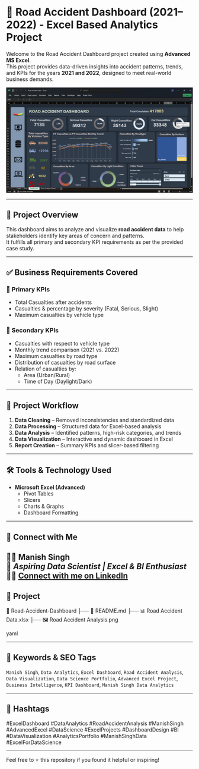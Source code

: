 # 🚦 Road Accident Dashboard (2021–2022) - Excel Based Analytics Project

Welcome to the Road Accident Dashboard project created using **Advanced MS Excel**.  
This project provides data-driven insights into accident patterns, trends, and KPIs for the years **2021 and 2022**, designed to meet real-world business demands.

![Dashboard Preview](./Road%20Accident%20Analysis.png)

---

## 📌 Project Overview

This dashboard aims to analyze and visualize **road accident data** to help stakeholders identify key areas of concern and patterns.  
It fulfills all primary and secondary KPI requirements as per the provided case study.

---

## ✅ Business Requirements Covered

### 🔹 **Primary KPIs**
- Total Casualties after accidents
- Casualties & percentage by severity (Fatal, Serious, Slight)
- Maximum casualties by vehicle type

### 🔸 **Secondary KPIs**
- Casualties with respect to vehicle type
- Monthly trend comparison (2021 vs. 2022)
- Maximum casualties by road type
- Distribution of casualties by road surface
- Relation of casualties by:
  - Area (Urban/Rural)
  - Time of Day (Daylight/Dark)

---

## 🔧 Project Workflow

1. **Data Cleaning** – Removed inconsistencies and standardized data
2. **Data Processing** – Structured data for Excel-based analysis
3. **Data Analysis** – Identified patterns, high-risk categories, and trends
4. **Data Visualization** – Interactive and dynamic dashboard in Excel
5. **Report Creation** – Summary KPIs and slicer-based filtering

---

## 🛠️ Tools & Technology Used

- **Microsoft Excel (Advanced)**
  - Pivot Tables
  - Slicers
  - Charts & Graphs
  - Dashboard Formatting

---

## 🔗 Connect with Me

👨‍💻 **Manish Singh**  
📍 *Aspiring Data Scientist | Excel & BI Enthusiast*  
🔗🔗 [Connect with me on LinkedIn](https://www.linkedin.com/in/manishsingh2217) 
---

## 📂 Project 
📁 Road-Accident-Dashboard
├── 📄 README.md
├── 📊 Road Accident Data.xlsx
├── 🖼️ Road Accident Analysis.png

yaml

---

## 🧠 Keywords & SEO Tags

`Manish Singh`, `Data Analytics`, `Excel Dashboard`, `Road Accident Analysis`, `Data Visualization`, `Data Science Portfolio`, `Advanced Excel Project`, `Business Intelligence`, `KPI Dashboard`, `Manish Singh Data Analytics`

---

## 📢 Hashtags

#ExcelDashboard #DataAnalytics #RoadAccidentAnalysis #ManishSingh #AdvancedExcel #DataScience #ExcelProjects #DashboardDesign #BI #DataVisualization #AnalyticsPortfolio #ManishSinghData #ExcelForDataScience

---

Feel free to ⭐ this repository if you found it helpful or inspiring!


